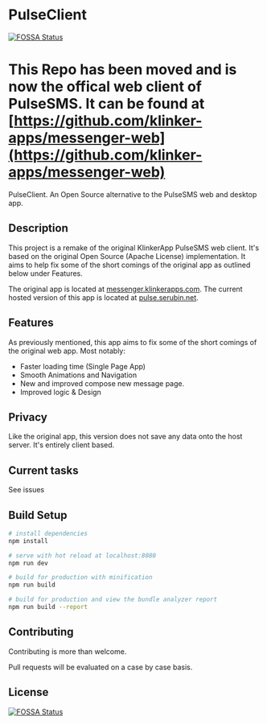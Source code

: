 # PulseClient
[![FOSSA Status](https://app.fossa.com/api/projects/git%2Bgithub.com%2FSerubin%2FPulseClient.svg?type=shield)](https://app.fossa.com/projects/git%2Bgithub.com%2FSerubin%2FPulseClient?ref=badge_shield)


# This Repo has been moved and is now the offical web client of PulseSMS. It can be found at [https://github.com/klinker-apps/messenger-web](https://github.com/klinker-apps/messenger-web)

PulseClient. An Open Source alternative to the PulseSMS web and desktop app. 

## Description

This project is a remake of the original KlinkerApp PulseSMS web client. It's based on the original Open Source (Apache License) implementation. It aims to help fix some of the short comings of the original app as outlined below under Features.

The original app is located at [messenger.klinkerapps.com](https://messenger.klinkerapps.com/). The current hosted version of this app is located at [pulse.serubin.net](https://pulse.serubin.net). 

## Features

As previously mentioned, this app aims to fix some of the short comings of the original web app. Most notably:

* Faster loading time (Single Page App)
* Smooth Animations and Navigation
* New and improved compose new message page.
* Improved logic & Design

## Privacy

Like the original app, this version does not save any data onto the host server. It's entirely client based.

## Current tasks 
 See issues


## Build Setup

``` bash
# install dependencies
npm install

# serve with hot reload at localhost:8080
npm run dev

# build for production with minification
npm run build

# build for production and view the bundle analyzer report
npm run build --report
```

## Contributing
Contributing is more than welcome. 

Pull requests will be evaluated on a case by case basis.



## License
[![FOSSA Status](https://app.fossa.com/api/projects/git%2Bgithub.com%2FSerubin%2FPulseClient.svg?type=large)](https://app.fossa.com/projects/git%2Bgithub.com%2FSerubin%2FPulseClient?ref=badge_large)